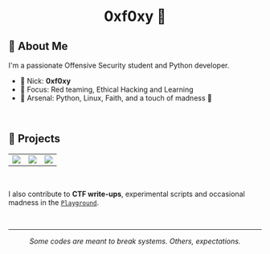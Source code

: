 <h1 align="center">0xf0xy 🦊</h1>

## 🧠 About Me

I'm a passionate Offensive Security student and Python developer.

- 👻 Nick: **0xf0xy**
- 🔬 Focus: Red teaming, Ethical Hacking and Learning  
- 🎯 Arsenal: Python, Linux, Faith, and a touch of madness 🦊  
  
<br>

## 📁 Projects
<table>
  <tr>
    <td align="center">
      <a href="https://github.com/0xf0xy/Lynx">
        <img src="https://github-readme-stats.vercel.app/api/pin/?username=0xf0xy&repo=Lynx&theme=github_dark_dimmed" />
      </a>
    </td>
    <td align="center">
      <a href="https://github.com/0xf0xy/Wind">
        <img src="https://github-readme-stats.vercel.app/api/pin/?username=0xf0xy&repo=Wind&theme=github_dark_dimmed" />
      </a>
    </td>
    <td align="center">
      <a href="https://github.com/0xf0xy/Kraken">
        <img src="https://github-readme-stats.vercel.app/api/pin/?username=0xf0xy&repo=Kraken&theme=github_dark_dimmed" />
      </a>
    </td>
  </tr>
</table>

<br>

I also contribute to **CTF write-ups**, experimental scripts and occasional madness in the [`Playground`](https://github.com/0xf0xy/Playground).

<br>

<!-- ## ☕ Support My Work

If you like my work or want to support future tool development, consider buying me a coffee:

[![Buy Me a Coffee](https://img.shields.io/badge/Buy%20Me%20a%20Coffee-FFDD00?style=for-the-badge&logo=buymeacoffee&logoColor=black)](https://buymeacoffee.com/yourusername)

<br> -->

---
<p align="center"><em>Some codes are meant to break systems. Others, expectations.</em></p> 
